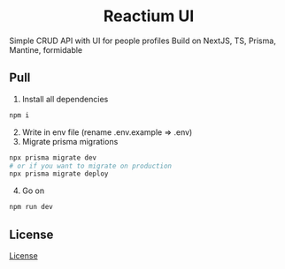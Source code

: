 <h1 align="center">Reactium UI</h1>
Simple CRUD API with UI for people profiles
Build on NextJS, TS, Prisma, Mantine, formidable

## Pull
1.  Install all dependencies
```bash
npm i
```
2.  Write in env file (rename .env.example => .env)
3. Migrate prisma migrations
```bash
npx prisma migrate dev
# or if you want to migrate on production
npx prisma migrate deploy
```
4. Go on
```bash
npm run dev
```
## License
[License](https://github.com/AnemonOFF/paper/blob/master/LICENSE)

